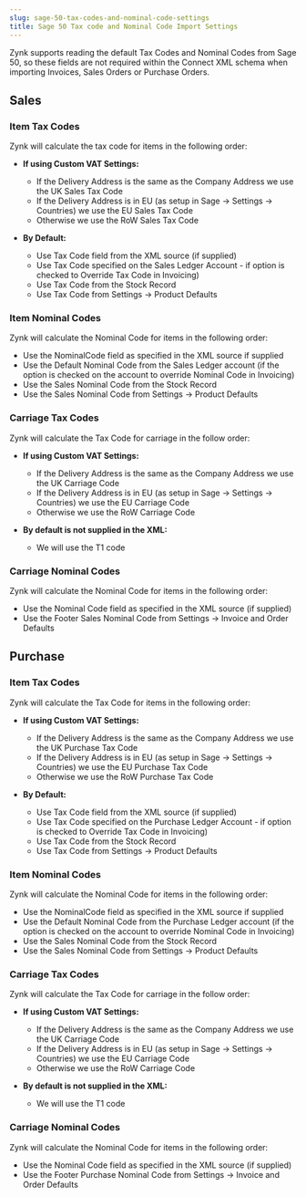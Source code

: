 ```yaml
---
slug: sage-50-tax-codes-and-nominal-code-settings
title: Sage 50 Tax code and Nominal Code Import Settings
---
```


Zynk supports reading the default Tax Codes and Nominal Codes from Sage 50, so these fields are not required within the Connect XML schema when importing Invoices, Sales Orders or Purchase Orders.

## Sales

### Item Tax Codes

Zynk will calculate the tax code for items in the following order:

  * **If using Custom VAT Settings:**
  
    * If the Delivery Address is the same as the Company Address we use the UK Sales Tax Code
    * If the Delivery Address is in EU (as setup in Sage -> Settings -> Countries) we use the EU Sales Tax Code
    * Otherwise we use the RoW Sales Tax Code
    
 * **By Default:**
             
    * Use Tax Code field from the XML source (if supplied)
    * Use Tax Code specified on the Sales Ledger Account - if option is checked to Override Tax Code in Invoicing)
    * Use Tax Code from the Stock Record
    * Use Tax Code from Settings -> Product Defaults
      
### Item Nominal Codes

Zynk will calculate the Nominal Code for items in the following order:

   * Use the NominalCode field as specified in the XML source if supplied
   * Use the Default Nominal Code from the Sales Ledger account (if the option is checked on the account to override Nominal Code in Invoicing)
   * Use the Sales Nominal Code from the Stock Record
   * Use the Sales Nominal Code from Settings -> Product Defaults
   
 ### Carriage Tax Codes
 
 Zynk will calculate the Tax Code for carriage in the follow order:
 
  * **If using Custom VAT Settings:**
  
    * If the Delivery Address is the same as the Company Address we use the UK Carriage Code
    * If the Delivery Address is in EU (as setup in Sage -> Settings -> Countries) we use the EU Carriage Code
    * Otherwise we use the RoW Carriage Code
    
  * **By default is not supplied in the XML:**
    
    * We will use the T1 code
    
### Carriage Nominal Codes

Zynk will calculate the Nominal Code for items in the following order:

  * Use the Nominal Code field as specified in the XML source (if supplied)
  * Use the Footer Sales Nominal Code from Settings -> Invoice and Order Defaults
  
## Purchase

### Item Tax Codes

Zynk will calculate the Tax Code for items in the following order:

* **If using Custom VAT Settings:**
  
    * If the Delivery Address is the same as the Company Address we use the UK Purchase Tax Code
    * If the Delivery Address is in EU (as setup in Sage -> Settings -> Countries) we use the EU Purchase Tax Code
    * Otherwise we use the RoW Purchase Tax Code
          
 * **By Default:**
             
    * Use Tax Code field from the XML source (if supplied)
    * Use Tax Code specified on the Purchase Ledger Account - if option is checked to Override Tax Code in Invoicing)
    * Use Tax Code from the Stock Record
    * Use Tax Code from Settings -> Product Defaults
      
### Item Nominal Codes

Zynk will calculate the Nominal Code for items in the following order:

   * Use the NominalCode field as specified in the XML source if supplied
   * Use the Default Nominal Code from the Purchase Ledger account (if the option is checked on the account to override Nominal Code in Invoicing)
   * Use the Sales Nominal Code from the Stock Record
   * Use the Sales Nominal Code from Settings -> Product Defaults
   
 ### Carriage Tax Codes
 
 Zynk will calculate the Tax Code for carriage in the follow order:
 
  * **If using Custom VAT Settings:**
  
    * If the Delivery Address is the same as the Company Address we use the UK Carriage Code
    * If the Delivery Address is in EU (as setup in Sage -> Settings -> Countries) we use the EU Carriage Code
    * Otherwise we use the RoW Carriage Code
    
  * **By default is not supplied in the XML:**
    
    * We will use the T1 code
    
### Carriage Nominal Codes

Zynk will calculate the Nominal Code for items in the following order:

  * Use the Nominal Code field as specified in the XML source (if supplied)
  * Use the Footer Purchase Nominal Code from Settings -> Invoice and Order Defaults
